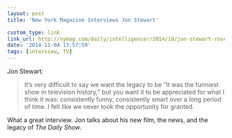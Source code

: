 ```yaml
---
layout: post
title: 'New York Magazine Interviews Jon Stewart'

custom_type: link
link_url: http://nymag.com/daily/intelligencer/2014/10/jon-stewart-rosewater-in-conversation.html
date: '2014-11-04 13:57:59'
tags: [interview, TV]
---
```

Jon Stewart:

> It’s very difficult to say we want the legacy to be “It was the funniest show in television history,” but you want it to be appreciated for what I think it was: consistently funny, consistently smart over a long period of time. I felt like we never took the opportunity for granted.

What a great interview. Jon talks about his new film, the news, and the legacy of *The Daily Show*.
